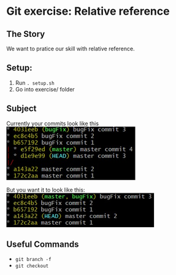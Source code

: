# Git exercise: Relative reference

## The Story

We want to pratice our skill with relative reference.

## Setup:

1.  Run  `. setup.sh` 
2.  Go into exercise/ folder

## Subject

Currently your commits look like this
![Starting Tree](images/starting.jpg)

But you want it to look like this:
![Ending Tree](images/ending.jpg)

## Useful Commands

-   `git branch -f`
-   `git checkout`